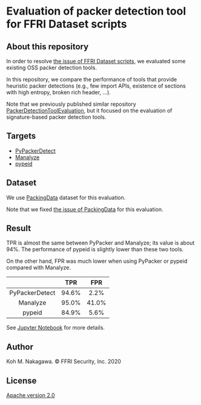 # Evaluation of packer detection tool for FFRI Dataset scripts

## About this repository

In order to resolve [the issue of FFRI Dataset scripts](https://github.com/FFRI/ffridataset-scripts/issues/1), we evaluated some existing OSS packer detection tools.

In this repository, we compare the performance of tools that provide heuristic packer detections (e.g., few import APIs, existence of sections with high entropy, broken rich header, ...).

Note that we previously published similar repository [PackerDetectionToolEvaluation](https://github.com/FFRI/PackerDetectionToolEvaluation), but it focused on the evaluation of signature-based packer detection tools.

## Targets

- [PyPackerDetect](https://github.com/cylance/PyPackerDetect)
- [Manalyze](https://github.com/JusticeRage/Manalyze)
- [pypeid](https://github.com/FFRI/pypeid)

## Dataset

We use [PackingData](https://github.com/chesvectain/PackingData) dataset for this evaluation.

Note that we fixed [the issue of PackingData](https://github.com/FFRI/PackerDetectionToolEvaluation#packingdata) for this evaluation.

## Result

TPR is almost the same between PyPacker and Manalyze; its value is about 94%.
The performance of pypeid is slightly lower than these two tools.

On the other hand, FPR was much lower when using PyPacker or pypeid compared with Manalyze.

|   | TPR  | FPR  |
|:-:|:-:|:-:|
| PyPackerDetect | 94.6% | 2.2% |
| Manalyze | 95.0% | 41.0% |
| pypeid | 84.9% | 5.6%|

See [Jupyter Notebook](./analyze_packing_data.ipynb) for more details.

## Author

Koh M. Nakagawa. &copy; FFRI Security, Inc. 2020

## License

[Apache version 2.0](./LICENSE)
